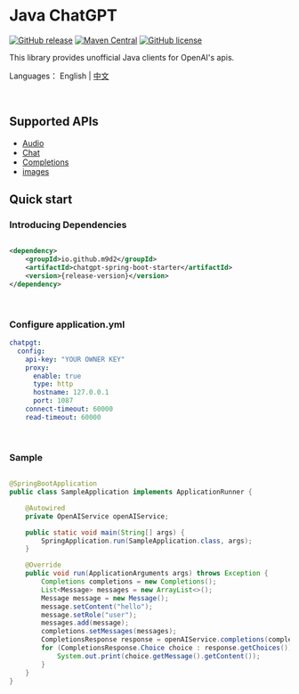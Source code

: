 # Java ChatGPT

[![GitHub release](https://img.shields.io/github/v/release/m9d2/chatgpt-java)](https://github.com/m9d2/chatgpt/releases)
[![Maven Central](https://img.shields.io/maven-central/v/io.github.m9d2/chatgpt-spring-boot-starter)](https://mvnrepository.com/artifact/cn.m9d2.chatgpt/chatgpt)
[![GitHub license](https://img.shields.io/github/license/m9d2/chatgpt-java)](https://github.com/m9d2/chatgpt/blob/main/LICENSE)

This library provides unofficial Java clients for OpenAI's apis.

Languages： English | [中文](README_CN.md)

&nbsp;

## Supported APIs

- [Audio](https://platform.openai.com/docs/api-reference/audio)
- [Chat](https://platform.openai.com/docs/api-reference/chat)
- [Completions](https://platform.openai.com/docs/api-reference/completions)
- [images](https://platform.openai.com/docs/api-reference/images)

## Quick start

### Introducing Dependencies

```xml

<dependency>
    <groupId>io.github.m9d2</groupId>
    <artifactId>chatgpt-spring-boot-starter</artifactId>
    <version>{release-version}</version>
</dependency>
```

&nbsp;

### Configure application.yml

```yaml
chatpgt:
  config:
    api-key: "YOUR OWNER KEY"
    proxy:
      enable: true
      type: http
      hostname: 127.0.0.1
      port: 1087
    connect-timeout: 60000
    read-timeout: 60000
```

&nbsp;

### Sample

```java

@SpringBootApplication
public class SampleApplication implements ApplicationRunner {

    @Autowired
    private OpenAIService openAIService;

    public static void main(String[] args) {
        SpringApplication.run(SampleApplication.class, args);
    }

    @Override
    public void run(ApplicationArguments args) throws Exception {
        Completions completions = new Completions();
        List<Message> messages = new ArrayList<>();
        Message message = new Message();
        message.setContent("hello");
        message.setRole("user");
        messages.add(message);
        completions.setMessages(messages);
        CompletionsResponse response = openAIService.completions(completions);
        for (CompletionsResponse.Choice choice : response.getChoices()) {
            System.out.print(choice.getMessage().getContent());
        }
    }
}
```
